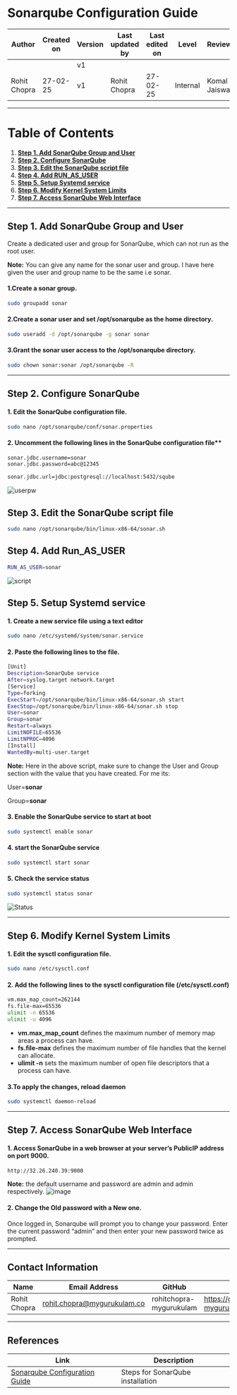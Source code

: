 #    **Sonarqube Configuration Guide**


| **Author**   | **Created on** | **Version** | **Last updated by** | **Last edited on** | **Level** | **Reviewer**  | 
|--------------|----------------|-------------|---------------------|--------------------|-----------|---------------|
|      |         | v1 |          |      |        |   |  
| Rohit Chopra      |   27-02-25      | v1 | Rohit Chopra         |     27-02-25  |     Internal     |  Komal Jaiswal  |  

___
# Table of Contents

1.  **[Step 1. Add SonarQube Group and User](#step-1-add-sonarqube-group-and-user)**
2.  **[Step 2. Configure SonarQube](#step-2-configure-sonarqube)**
3.  **[Step 3. Edit the SonarQube script file](#step-3-edit-the-sonarqube-script-file)**
4.  **[Step 4. Add RUN_AS_USER](#step-4-add-run_as_user)**
5.  **[Step 5. Setup Systemd service](#step-5-setup-systemd-service)**
6.  **[Step 6. Modify Kernel System Limits](#step-6-modify-kernel-system-limits)**
7.  **[Step 7. Access SonarQube Web Interface](#step-7-access-sonarqube-web-interface)**
___
## **Step 1. Add SonarQube Group and User**

Create a dedicated user and group for SonarQube, which can not run as the root user.

**Note:** You can give any name for the sonar user and group. I have here given the user and group name to be the same i.e sonar.

#### **1.Create a sonar group.**

```bash
sudo groupadd sonar
```
#### **2.Create a sonar user and set /opt/sonarqube as the home directory.**

``` bash
sudo useradd -d /opt/sonarqube -g sonar sonar
```

#### **3.Grant the sonar user access to the /opt/sonarqube directory.**
``` bash
sudo chown sonar:sonar /opt/sonarqube -R
```

___
## **Step 2. Configure SonarQube**

#### 1. Edit the SonarQube configuration file.

``` bash
sudo nano /opt/sonarqube/conf/sonar.properties
```


#### 2. Uncomment the following lines in the SonarQube configuration file**

``` bash
sonar.jdbc.username=sonar
sonar.jdbc.password=abc@12345
```

``` bash
sonar.jdbc.url=jdbc:postgresql://localhost:5432/sqube
```

![userpw](https://github.com/user-attachments/assets/dcd8a3fe-c00d-4329-a47d-854a27b05666)

## **Step 3. Edit the SonarQube script file**

``` bash
sudo nano /opt/sonarqube/bin/linux-x86-64/sonar.sh
```
## **Step 4. Add Run_AS_USER**

``` bash
RUN_AS_USER=sonar

```
![script](https://github.com/user-attachments/assets/6d4e71a6-ecbf-4eb3-ab04-3adeff933f29)

## **Step 5. Setup Systemd service**

#### 1. **Create a new service file using a text editor**

``` bash
sudo nano /etc/systemd/system/sonar.service
```


#### 2. **Paste the following lines to the file.**

``` bash
[Unit]
Description=SonarQube service
After=syslog.target network.target
[Service]
Type=forking
ExecStart=/opt/sonarqube/bin/linux-x86-64/sonar.sh start
ExecStop=/opt/sonarqube/bin/linux-x86-64/sonar.sh stop
User=sonar
Group=sonar
Restart=always
LimitNOFILE=65536
LimitNPROC=4096
[Install]
WantedBy=multi-user.target

```

**Note:** Here in the above script, make sure to change the User and Group section with the value that you have created. For me its:

User=**sonar**

Group=**sonar**



#### 3. **Enable the SonarQube service to start at boot**

``` bash
sudo systemctl enable sonar
```


#### 4. **start the SonarQube service**

``` bash
sudo systemctl start sonar
```
#### 5. **Check the service status**
``` bash
sudo systemctl status sonar
```

![Status](https://github.com/user-attachments/assets/94cacbd4-d04e-4872-8e79-a8b0b75b1874)

___
## **Step 6. Modify Kernel System Limits**

#### 1. **Edit the sysctl configuration file.**
``` bash
sudo nano /etc/sysctl.conf
```


#### 2. **Add the following lines to the sysctl configuration file (/etc/sysctl.conf)**

``` bash
vm.max_map_count=262144
fs.file-max=65536
ulimit -n 65536
ulimit -u 4096
```
- **vm.max_map_count** defines the maximum number of memory map areas a process can have.
- **fs.file-max** defines the maximum number of file handles that the kernel can allocate.
- **ulimit -n** sets the maximum number of open file descriptors that a process can have.


#### 3.**To apply the changes, reload daemon**
``` bash
sudo systemctl daemon-reload
```
___
## **Step 7. Access SonarQube Web Interface**


#### 1. Access SonarQube in a web browser at your server’s PublicIP address on port 9000.

``` bash
http://32.26.240.39:9000
```
**Note:** the default username and password are admin and admin respectively.
![image](https://github.com/user-attachments/assets/861bb0fb-5295-4fc2-9670-d6c1395a2fcd)

#### 2. Change the Old password with a New one.

Once logged in, Sonarqube will prompt you to change your password. Enter the current password “admin” and then enter your new password twice as prompted.

___

## **Contact Information**

| Name| Email Address      | GitHub | URL |
|-----|--------------------------|----------|---------|
| Rohit Chopra | rohit.chopra@mygurukulam.co|  rohitchopra-mygurukulam  |  https://github.com/rohitchopra-mygurukulam  |
---


## **References**

| **Link** | **Description** |
|------------------------------------------------------|------------------|
| [Sonarqube Configuration Guide](https://www.digitalocean.com/community/tutorials/how-to-ensure-code-quality-with-sonarqube-on-ubuntu-18-04)          | Steps for SonarQube installation    |
